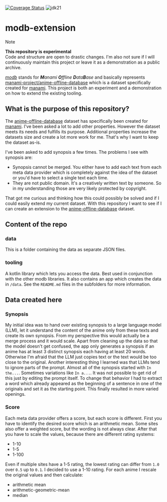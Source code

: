 [![Coverage Status](https://coveralls.io/repos/github/manami-project/modb-extension/badge.svg)](https://coveralls.io/github/manami-project/modb-extension) ![jdk21](https://img.shields.io/badge/jdk-21-informational)
# modb-extension

> [!NOTE]
> **This repository is experimental** \
> Code and structure are open to drastic changes. I'm also not sure if I will continuously maintain this project or leave it as a demonstration as a public archive.
 
_[modb](https://github.com/manami-project?tab=repositories&q=modb&type=source)_ stands for _**M**anami **O**ffline **D**ata**B**ase_ and basically represents [manami-project/anime-offline-database](https://github.com/manami-project/anime-offline-database) which is a dataset specifically created for [manami](https://github.com/manami-project/manami).
This project is both an experiment and a demonstration on how to extend the existing tooling.

## What is the purpose of this repository?

The [anime-offline-database](https://github.com/manami-project/anime-offline-database) dataset has specifically been created for [manami](https://github.com/manami-project/manami). I've been asked a lot to add other properties.
However the dataset meets its needs and fulfills its purpose. Additional properties increase the datasets size and create a lot more work for me.
That's why I want to keep the dataset as-is.

I've been asked to add synopsis a few times. The problems I see with synopsis are:
* Synopsis cannot be merged. You either have to add each text from each meta data provider which is completely against the idea of the dataset or you'd have to select a single text each time.
* They are not public domain. It's a creatively written text by someone. So in my understanding those are very likely protected by copyright.

That got me curious and thinking how this could possibly be solved and if I could easily extend my current dataset.
With this repository I want to see if I can create an extension to the [anime-offline-database](https://github.com/manami-project/anime-offline-database) dataset.

## Content of the repo

### data

This is a folder containing the data as separate JSON files.

### tooling

A kotlin library which lets you access the data. Best used in conjunction with the other modb libraries. It also contains an app which creates the data in `/data`.
See the `README.md` files in the subfolders for more information.

## Data created here

### Synopsis

My initial idea was to hand over existing synopsis to a large language model (LLM), let it understand the content of the anime only from these texts and create its own synopsis.
From my perspective this would actually be a merge process and it would scale.
Apart from cleaning up the data so that the model doesn't get confused, the app only generates a synopsis if an anime has at least 3 distinct synopsis each having at least 20 words.
Otherwise I'm afraid that the LLM just copies text or the text would be too close to the original. Another interesting thing I learned was that LLMs tend to ignore parts of the prompt.
Almost all of the synopsis started with `In the...`. Sometimes variations like `In a...`. It was not possible to get rid of this just by editing the prompt itself.
To change that behavior I had to extract a word which already appeared as the beginning of a sentence in one of the originals and set it as the starting point.
This finally resulted in more varied openings.

### Score

Each meta data provider offers a score, but each score is different.
First you have to identify the desired score which is an arithmetic mean. Some sites also offer a weighted score, but the wording is not always clear.
After that you have to scale the values, because there are different rating systems:
* 1-10
* 1-5
* 1-100

Even if multiple sites have a 1-5 rating, the lowest rating can differ from `1.0` over `0.5` up to `0.1`.
I decided to use a 1-10 rating. For each anime I rescale the original values and then calculate:
* arithmetic mean
* arithmetic-geometric-mean
* median
